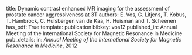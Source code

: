 title: Dynamic contrast enhanced MR imaging for the assessment of prostate cancer aggressiveness at 3T
authors: E. Vos, G. Litjens, T. Kobus, T. Hambrock, C. Hulsbergen van de Kaa, H. Huisman and T. Scheenen
has_pdf: True
template: publication
bibkey: vos12
published_in: Annual Meeting of the International Society for Magnetic Resonance in Medicine
pub_details: in: <i>Annual Meeting of the International Society for Magnetic Resonance in Medicine</i>, 2012
